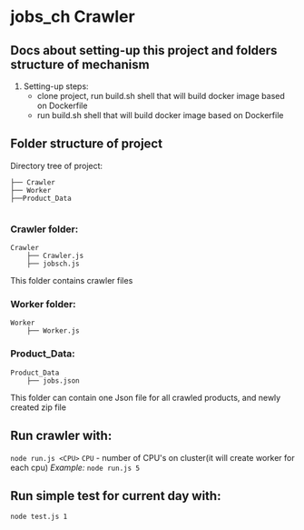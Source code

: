 # jobs_ch Crawler

## Docs about setting-up this project and folders structure of mechanism

1. Setting-up steps:
    - clone project, run build.sh shell that will build docker image based on Dockerfile
    - run build.sh shell that will build docker image based on Dockerfile

## Folder structure of project

Directory tree of project:
```
├── Crawler
├── Worker
├──Product_Data


```

### Crawler folder:
```
Crawler
    ├── Crawler.js
    ├── jobsch.js

```

This folder contains crawler files

### Worker folder:
```
Worker
    ├── Worker.js

```

### Product_Data:
```
Product_Data
    ├── jobs.json

```

This folder can contain one Json file for all crawled products, and newly created zip file

## Run crawler with:
`node run.js <CPU>`
`CPU` - number of CPU's on cluster(it will create worker for each cpu)
*Example:*
`node run.js 5`

## Run simple test for current day with:
`node test.js 1`
